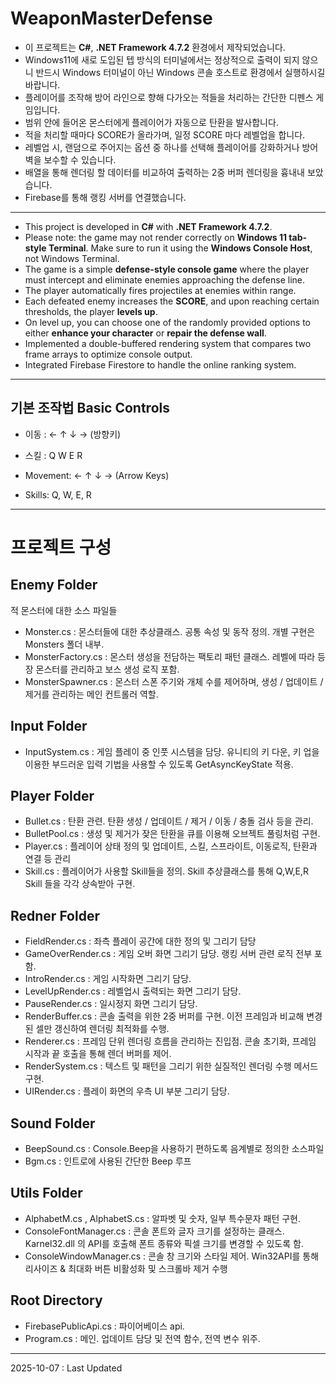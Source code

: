 # WeaponMasterDefense

- 이 프로젝트는 **C#**, **.NET Framework 4.7.2** 환경에서 제작되었습니다.
- Windows11에 새로 도입된 텝 방식의 터미널에서는 정상적으로 출력이 되지 않으니 반드시 Windows 터미널이 아닌 Windows 콘솔 호스트로 환경에서 실행하시길 바랍니다.
- 플레이어를 조작해 방어 라인으로 향해 다가오는 적들을 처리하는 간단한 디펜스 게임입니다.
- 범위 안에 들어온 몬스터에게 플레이어가 자동으로 탄환을 발사합니다.
- 적을 처리할 때마다 SCORE가 올라가며, 일정 SCORE 마다 레벨업을 합니다.
- 레벨업 시, 랜덤으로 주어지는 옵션 중 하나를 선택해 플레이어를 강화하거나 방어벽을 보수할 수 있습니다.
- 배열을 통해 렌더링 할 데이터를 비교하여 출력하는 2중 버퍼 렌더링을 흉내내 보았습니다.
- Firebase를 통해 랭킹 서버를 연결했습니다.
---
- This project is developed in **C#** with **.NET Framework 4.7.2**.
- Please note: the game may not render correctly on **Windows 11 tab-style Terminal**. Make sure to run it using the **Windows Console Host**, not Windows Terminal.
- The game is a simple **defense-style console game** where the player must intercept and eliminate enemies approaching the defense line.
- The player automatically fires projectiles at enemies within range.
- Each defeated enemy increases the **SCORE**, and upon reaching certain thresholds, the player **levels up**.
- On level up, you can choose one of the randomly provided options to either **enhance your character** or **repair the defense wall**.
- Implemented a double-buffered rendering system that compares two frame arrays to optimize console output.
- Integrated Firebase Firestore to handle the online ranking system.
---
## 기본 조작법 Basic Controls
- 이동 : ← ↑ ↓ → (방향키)
- 스킬 : Q W E R
  
- Movement: ← ↑ ↓ → (Arrow Keys)
- Skills: Q, W, E, R
---
# 프로젝트 구성
## Enemy Folder
적 몬스터에 대한 소스 파일들
- Monster.cs : 몬스터들에 대한 추상클래스. 공통 속성 및 동작 정의. 개별 구현은 Monsters 폴더 내부.
- MonsterFactory.cs : 몬스터 생성을 전담하는 팩토리 패턴 클래스. 레벨에 따라 등장 몬스터를 관리하고 보스 생성 로직 포함.
- MonsterSpawner.cs : 몬스터 스폰 주기와 개체 수를 제어하며, 생성 / 업데이트 / 제거를 관리하는 메인 컨트롤러 역할.
## Input Folder
- InputSystem.cs : 게임 플레이 중 인풋 시스템을 담당. 유니티의 키 다운, 키 업을 이용한 부드러운 입력 기법을 사용할 수 있도록 GetAsyncKeyState 적용.
## Player Folder
- Bullet.cs : 탄환 관련. 탄환 생성 / 업데이트 / 제거 / 이동 / 충돌 검사 등을 관리.
- BulletPool.cs : 생성 및 제거가 잦은 탄환을 큐를 이용해 오브젝트 풀링처럼 구현.
- Player.cs : 플레이어 상태 정의 및 업데이트, 스킬, 스프라이트, 이동로직, 탄환과 연결 등 관리
- Skill.cs : 플레이어가 사용할 Skill들을 정의. Skill 추상클래스를 통해 Q,W,E,R Skill 들을 각각 상속받아 구현.
## Redner Folder
- FieldRender.cs : 좌측 플레이 공간에 대한 정의 및 그리기 담당
- GameOverRender.cs : 게임 오버 화면 그리기 담당. 랭킹 서버 관련 로직 전부 포함.
- IntroRender.cs : 게임 시작화면 그리기 담당.
- LevelUpRender.cs : 레벨업시 출력되는 화면 그리기 담당.
- PauseRender.cs : 일시정지 화면 그리기 담당.
- RenderBuffer.cs : 콘솔 출력을 위한 2중 버퍼를 구현. 이전 프레임과 비교해 변경된 셀만 갱신하여 렌더링 최적화를 수행.
- Renderer.cs : 프레임 단위 렌더링 흐름을 관리하는 진입점. 콘솔 초기화, 프레임 시작과 끝 호출을 통해 렌더 버퍼를 제어.
- RenderSystem.cs : 텍스트 및 패턴을 그리기 위한 실질적인 렌더링 수행 메서드 구현.
- UIRender.cs : 플레이 화면의 우측 UI 부분 그리기 담당.
## Sound Folder
- BeepSound.cs : Console.Beep을 사용하기 편하도록 음계별로 정의한 소스파일
- Bgm.cs : 인트로에 사용된 간단한 Beep 루프
## Utils Folder
- AlphabetM.cs , AlphabetS.cs : 알파벳 및 숫자, 일부 특수문자 패턴 구현.
- ConsoleFontManager.cs : 콘솔 폰트와 글자 크기를 설정하는 클래스. Karnel32.dll 의 API를 호출해 폰트 종류와 픽셀 크기를 변경할 수 있도록 함.
- ConsoleWindowManager.cs : 콘솔 창 크기와 스타일 제어. Win32API를 통해 리사이즈 & 최대화 버튼 비활성화 및 스크롤바 제거 수행
## Root Directory
- FirebasePublicApi.cs : 파이어베이스 api.
- Program.cs : 메인. 업데이트 담당 및 전역 함수, 전역 변수 위주.
---

2025-10-07 : Last Updated


